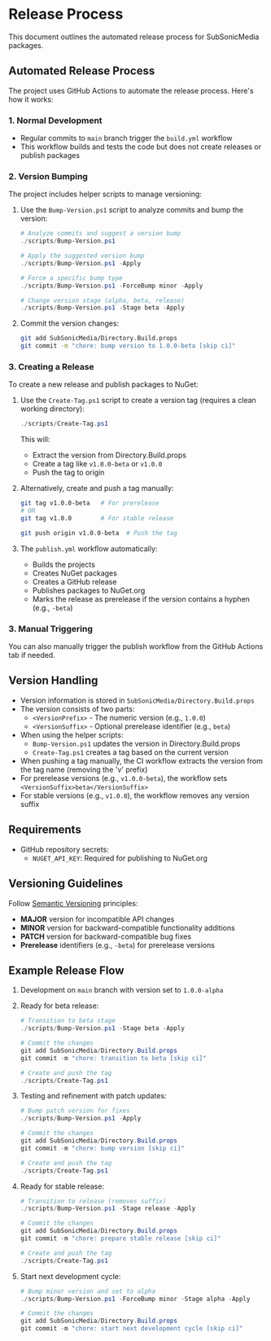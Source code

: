 # Release Process

This document outlines the automated release process for SubSonicMedia packages.

## Automated Release Process

The project uses GitHub Actions to automate the release process. Here's how it works:

### 1. Normal Development

- Regular commits to `main` branch trigger the `build.yml` workflow
- This workflow builds and tests the code but does not create releases or publish packages

### 2. Version Bumping

The project includes helper scripts to manage versioning:

1. Use the `Bump-Version.ps1` script to analyze commits and bump the version:
   ```powershell
   # Analyze commits and suggest a version bump
   ./scripts/Bump-Version.ps1
   
   # Apply the suggested version bump
   ./scripts/Bump-Version.ps1 -Apply
   
   # Force a specific bump type
   ./scripts/Bump-Version.ps1 -ForceBump minor -Apply
   
   # Change version stage (alpha, beta, release)
   ./scripts/Bump-Version.ps1 -Stage beta -Apply
   ```

2. Commit the version changes:
   ```bash
   git add SubSonicMedia/Directory.Build.props
   git commit -m "chore: bump version to 1.0.0-beta [skip ci]"
   ```

### 3. Creating a Release

To create a new release and publish packages to NuGet:

1. Use the `Create-Tag.ps1` script to create a version tag (requires a clean working directory):
   ```powershell
   ./scripts/Create-Tag.ps1
   ```
   
   This will:
   - Extract the version from Directory.Build.props
   - Create a tag like `v1.0.0-beta` or `v1.0.0`
   - Push the tag to origin

2. Alternatively, create and push a tag manually:
   ```bash
   git tag v1.0.0-beta   # For prerelease
   # OR
   git tag v1.0.0        # For stable release

   git push origin v1.0.0-beta  # Push the tag
   ```

3. The `publish.yml` workflow automatically:
   - Builds the projects
   - Creates NuGet packages
   - Creates a GitHub release
   - Publishes packages to NuGet.org
   - Marks the release as prerelease if the version contains a hyphen (e.g., `-beta`)

### 3. Manual Triggering

You can also manually trigger the publish workflow from the GitHub Actions tab if needed.

## Version Handling

- Version information is stored in `SubSonicMedia/Directory.Build.props`
- The version consists of two parts:
  - `<VersionPrefix>` - The numeric version (e.g., `1.0.0`)
  - `<VersionSuffix>` - Optional prerelease identifier (e.g., `beta`)
- When using the helper scripts:
  - `Bump-Version.ps1` updates the version in Directory.Build.props
  - `Create-Tag.ps1` creates a tag based on the current version
- When pushing a tag manually, the CI workflow extracts the version from the tag name (removing the 'v' prefix)
- For prerelease versions (e.g., `v1.0.0-beta`), the workflow sets `<VersionSuffix>beta</VersionSuffix>`
- For stable versions (e.g., `v1.0.0`), the workflow removes any version suffix

## Requirements

- GitHub repository secrets:
  - `NUGET_API_KEY`: Required for publishing to NuGet.org

## Versioning Guidelines

Follow [Semantic Versioning](https://semver.org/) principles:

- **MAJOR** version for incompatible API changes
- **MINOR** version for backward-compatible functionality additions
- **PATCH** version for backward-compatible bug fixes
- **Prerelease** identifiers (e.g., `-beta`) for prerelease versions

## Example Release Flow

1. Development on `main` branch with version set to `1.0.0-alpha`

2. Ready for beta release:
   ```powershell
   # Transition to beta stage
   ./scripts/Bump-Version.ps1 -Stage beta -Apply
   
   # Commit the changes
   git add SubSonicMedia/Directory.Build.props
   git commit -m "chore: transition to beta [skip ci]"
   
   # Create and push the tag
   ./scripts/Create-Tag.ps1
   ```

3. Testing and refinement with patch updates:
   ```powershell
   # Bump patch version for fixes
   ./scripts/Bump-Version.ps1 -Apply
   
   # Commit the changes
   git add SubSonicMedia/Directory.Build.props
   git commit -m "chore: bump version [skip ci]"
   
   # Create and push the tag
   ./scripts/Create-Tag.ps1
   ```

4. Ready for stable release:
   ```powershell
   # Transition to release (removes suffix)
   ./scripts/Bump-Version.ps1 -Stage release -Apply
   
   # Commit the changes
   git add SubSonicMedia/Directory.Build.props
   git commit -m "chore: prepare stable release [skip ci]"
   
   # Create and push the tag
   ./scripts/Create-Tag.ps1
   ```

5. Start next development cycle:
   ```powershell
   # Bump minor version and set to alpha
   ./scripts/Bump-Version.ps1 -ForceBump minor -Stage alpha -Apply
   
   # Commit the changes
   git add SubSonicMedia/Directory.Build.props
   git commit -m "chore: start next development cycle [skip ci]"
   ```
